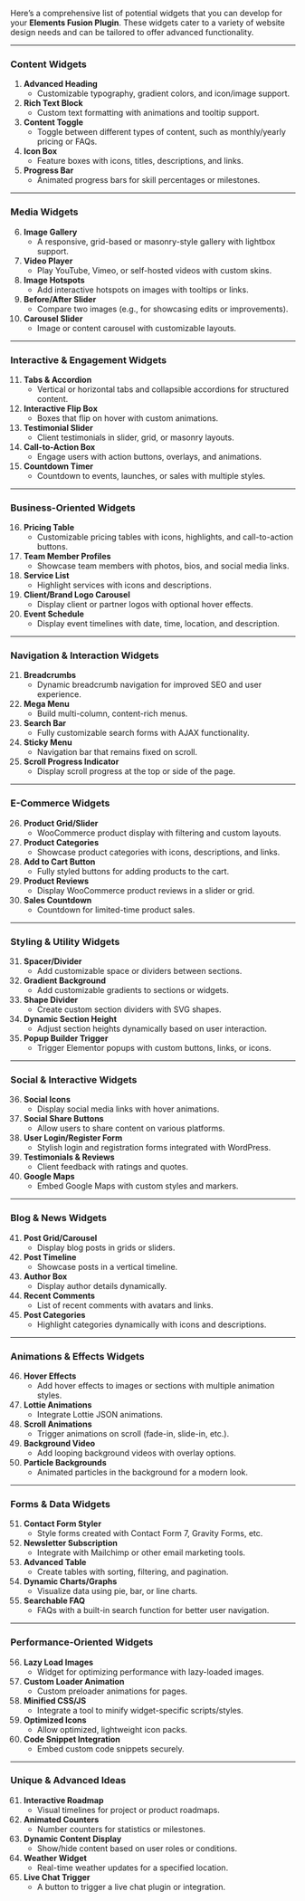 Here’s a comprehensive list of potential widgets that you can develop for your **Elements Fusion Plugin**. These widgets cater to a variety of website design needs and can be tailored to offer advanced functionality.

---

### **Content Widgets**

1. **Advanced Heading**
   - Customizable typography, gradient colors, and icon/image support.
2. **Rich Text Block**
   - Custom text formatting with animations and tooltip support.
3. **Content Toggle**
   - Toggle between different types of content, such as monthly/yearly pricing or FAQs.
4. **Icon Box**
   - Feature boxes with icons, titles, descriptions, and links.
5. **Progress Bar**
   - Animated progress bars for skill percentages or milestones.

---

### **Media Widgets**

6. **Image Gallery**
   - A responsive, grid-based or masonry-style gallery with lightbox support.
7. **Video Player**
   - Play YouTube, Vimeo, or self-hosted videos with custom skins.
8. **Image Hotspots**
   - Add interactive hotspots on images with tooltips or links.
9. **Before/After Slider**
   - Compare two images (e.g., for showcasing edits or improvements).
10. **Carousel Slider**
    - Image or content carousel with customizable layouts.

---

### **Interactive & Engagement Widgets**

11. **Tabs & Accordion**
    - Vertical or horizontal tabs and collapsible accordions for structured content.
12. **Interactive Flip Box**
    - Boxes that flip on hover with custom animations.
13. **Testimonial Slider**
    - Client testimonials in slider, grid, or masonry layouts.
14. **Call-to-Action Box**
    - Engage users with action buttons, overlays, and animations.
15. **Countdown Timer**
    - Countdown to events, launches, or sales with multiple styles.

---

### **Business-Oriented Widgets**

16. **Pricing Table**
    - Customizable pricing tables with icons, highlights, and call-to-action buttons.
17. **Team Member Profiles**
    - Showcase team members with photos, bios, and social media links.
18. **Service List**
    - Highlight services with icons and descriptions.
19. **Client/Brand Logo Carousel**
    - Display client or partner logos with optional hover effects.
20. **Event Schedule**
    - Display event timelines with date, time, location, and description.

---

### **Navigation & Interaction Widgets**

21. **Breadcrumbs**
    - Dynamic breadcrumb navigation for improved SEO and user experience.
22. **Mega Menu**
    - Build multi-column, content-rich menus.
23. **Search Bar**
    - Fully customizable search forms with AJAX functionality.
24. **Sticky Menu**
    - Navigation bar that remains fixed on scroll.
25. **Scroll Progress Indicator**
    - Display scroll progress at the top or side of the page.

---

### **E-Commerce Widgets**

26. **Product Grid/Slider**
    - WooCommerce product display with filtering and custom layouts.
27. **Product Categories**
    - Showcase product categories with icons, descriptions, and links.
28. **Add to Cart Button**
    - Fully styled buttons for adding products to the cart.
29. **Product Reviews**
    - Display WooCommerce product reviews in a slider or grid.
30. **Sales Countdown**
    - Countdown for limited-time product sales.

---

### **Styling & Utility Widgets**

31. **Spacer/Divider**
    - Add customizable space or dividers between sections.
32. **Gradient Background**
    - Add customizable gradients to sections or widgets.
33. **Shape Divider**
    - Create custom section dividers with SVG shapes.
34. **Dynamic Section Height**
    - Adjust section heights dynamically based on user interaction.
35. **Popup Builder Trigger**
    - Trigger Elementor popups with custom buttons, links, or icons.

---

### **Social & Interactive Widgets**

36. **Social Icons**
    - Display social media links with hover animations.
37. **Social Share Buttons**
    - Allow users to share content on various platforms.
38. **User Login/Register Form**
    - Stylish login and registration forms integrated with WordPress.
39. **Testimonials & Reviews**
    - Client feedback with ratings and quotes.
40. **Google Maps**
    - Embed Google Maps with custom styles and markers.

---

### **Blog & News Widgets**

41. **Post Grid/Carousel**
    - Display blog posts in grids or sliders.
42. **Post Timeline**
    - Showcase posts in a vertical timeline.
43. **Author Box**
    - Display author details dynamically.
44. **Recent Comments**
    - List of recent comments with avatars and links.
45. **Post Categories**
    - Highlight categories dynamically with icons and descriptions.

---

### **Animations & Effects Widgets**

46. **Hover Effects**
    - Add hover effects to images or sections with multiple animation styles.
47. **Lottie Animations**
    - Integrate Lottie JSON animations.
48. **Scroll Animations**
    - Trigger animations on scroll (fade-in, slide-in, etc.).
49. **Background Video**
    - Add looping background videos with overlay options.
50. **Particle Backgrounds**
    - Animated particles in the background for a modern look.

---

### **Forms & Data Widgets**

51. **Contact Form Styler**
    - Style forms created with Contact Form 7, Gravity Forms, etc.
52. **Newsletter Subscription**
    - Integrate with Mailchimp or other email marketing tools.
53. **Advanced Table**
    - Create tables with sorting, filtering, and pagination.
54. **Dynamic Charts/Graphs**
    - Visualize data using pie, bar, or line charts.
55. **Searchable FAQ**
    - FAQs with a built-in search function for better user navigation.

---

### **Performance-Oriented Widgets**

56. **Lazy Load Images**
    - Widget for optimizing performance with lazy-loaded images.
57. **Custom Loader Animation**
    - Custom preloader animations for pages.
58. **Minified CSS/JS**
    - Integrate a tool to minify widget-specific scripts/styles.
59. **Optimized Icons**
    - Allow optimized, lightweight icon packs.
60. **Code Snippet Integration**
    - Embed custom code snippets securely.

---

### Unique & Advanced Ideas

61. **Interactive Roadmap**
    - Visual timelines for project or product roadmaps.
62. **Animated Counters**
    - Number counters for statistics or milestones.
63. **Dynamic Content Display**
    - Show/hide content based on user roles or conditions.
64. **Weather Widget**
    - Real-time weather updates for a specified location.
65. **Live Chat Trigger**
    - A button to trigger a live chat plugin or integration.
